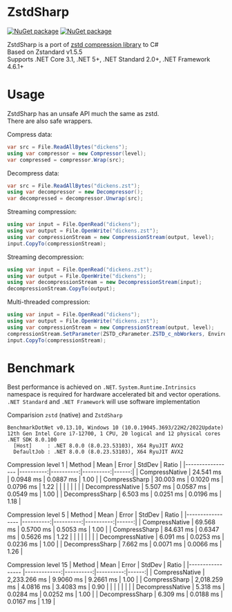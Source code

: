# ZstdSharp

[![NuGet package](https://img.shields.io/nuget/v/ZstdSharp.Port.svg?logo=NuGet)](https://www.nuget.org/packages/ZstdSharp.Port)
[![NuGet package](https://img.shields.io/nuget/dt/ZstdSharp.Port?logo=NuGet)](https://www.nuget.org/packages/ZstdSharp.Port)

ZstdSharp is a port of [zstd compression library](https://github.com/facebook/zstd) to С#  
Based on Zstandard v1.5.5  
Supports .NET Core 3.1, .NET 5+, .NET Standard 2.0+, .NET Framework 4.6.1+

# Usage  

ZstdSharp has an unsafe API much the same as zstd.  
There are also safe wrappers.

Compress data:
```c#
var src = File.ReadAllBytes("dickens");
using var compressor = new Compressor(level);
var compressed = compressor.Wrap(src);
```

Decompress data:
```c#
var src = File.ReadAllBytes("dickens.zst");
using var decompressor = new Decompressor();
var decompressed = decompressor.Unwrap(src);
```

Streaming compression:
```c#
using var input = File.OpenRead("dickens");
using var output = File.OpenWrite("dickens.zst");
using var compressionStream = new CompressionStream(output, level);
input.CopyTo(compressionStream);
```

Streaming decompression:
```c#
using var input = File.OpenRead("dickens.zst");
using var output = File.OpenWrite("dickens");
using var decompressionStream = new DecompressionStream(input);
decompressionStream.CopyTo(output);
```

Multi-threaded compression:
```c#
using var input = File.OpenRead("dickens");
using var output = File.OpenWrite("dickens.zst");
using var compressionStream = new CompressionStream(output, level);
compressionStream.SetParameter(ZSTD_cParameter.ZSTD_c_nbWorkers, Environment.ProcessorCount);
input.CopyTo(compressionStream);
```


# Benchmark

Best performance is achieved on `.NET`. `System.Runtime.Intrinsics` namespace is required for hardware accelerated bit and vector operations. `.NET Standard` and `.NET Framework` will use software implementation

Comparision `zstd` (native) and `ZstdSharp`  
```
BenchmarkDotNet v0.13.10, Windows 10 (10.0.19045.3693/22H2/2022Update)
12th Gen Intel Core i7-12700, 1 CPU, 20 logical and 12 physical cores
.NET SDK 8.0.100
  [Host]     : .NET 8.0.0 (8.0.23.53103), X64 RyuJIT AVX2
  DefaultJob : .NET 8.0.0 (8.0.23.53103), X64 RyuJIT AVX2
```

Compression level 1
| Method           | Mean      | Error     | StdDev    | Ratio |
|----------------- |----------:|----------:|----------:|------:|
| CompressNative   | 24.541 ms | 0.0948 ms | 0.0887 ms |  1.00 |
| CompressSharp    | 30.003 ms | 0.1020 ms | 0.0796 ms |  1.22 |
|                  |           |           |           |       |
| DecompressNative |  5.507 ms | 0.0587 ms | 0.0549 ms |  1.00 |
| DecompressSharp  |  6.503 ms | 0.0251 ms | 0.0196 ms |  1.18 |

Compression level 5
| Method           | Mean      | Error     | StdDev    | Ratio |
|----------------- |----------:|----------:|----------:|------:|
| CompressNative   | 69.568 ms | 0.5700 ms | 0.5053 ms |  1.00 |
| CompressSharp    | 84.631 ms | 0.6347 ms | 0.5626 ms |  1.22 |
|                  |           |           |           |       |
| DecompressNative |  6.091 ms | 0.0253 ms | 0.0236 ms |  1.00 |
| DecompressSharp  |  7.662 ms | 0.0071 ms | 0.0066 ms |  1.26 |

Compression level 15
| Method           | Mean         | Error     | StdDev    | Ratio |
|----------------- |-------------:|----------:|----------:|------:|
| CompressNative   | 2,233.266 ms | 9.9060 ms | 9.2661 ms |  1.00 |
| CompressSharp    | 2,018.259 ms | 4.0816 ms | 3.4083 ms |  0.90 |
|                  |              |           |           |       |
| DecompressNative |     5.318 ms | 0.0284 ms | 0.0252 ms |  1.00 |
| DecompressSharp  |     6.309 ms | 0.0188 ms | 0.0167 ms |  1.19 |
